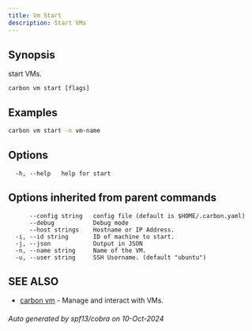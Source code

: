 ```yaml
---
title: Vm Start
description: Start VMs
---
```


## Synopsis

start VMs.

```
carbon vm start [flags]
```

## Examples

```bash
carbon vm start -n vm-name
```

## Options

```
  -h, --help   help for start
```

## Options inherited from parent commands

```
      --config string   config file (default is $HOME/.carbon.yaml)
      --debug           Debug mode
      --host strings    Hostname or IP Address.
  -i, --id string       ID of machine to start.
  -j, --json            Output in JSON
  -n, --name string     Name of the VM.
  -u, --user string     SSH Username. (default "ubuntu")
```

## SEE ALSO

* [carbon vm](carbon_vm.md)	 - Manage and interact with VMs.

###### Auto generated by spf13/cobra on 10-Oct-2024
